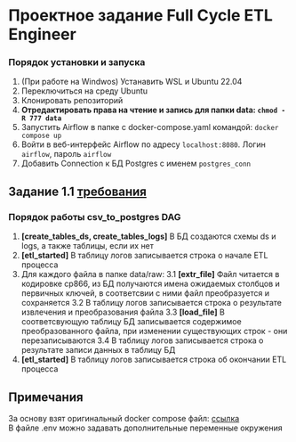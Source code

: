 # Проектное задание Full Cycle ETL Engineer

### Порядок установки и запуска
1. (При работе на Windwos) Устанавить WSL и Ubuntu 22.04
2. Переключиться на среду Ubuntu
3. Клонировать репозиторий
4. **Отредактировать права на чтение и запись для папки data: `chmod -R 777 data`**
5. Запустить Airflow в папке с docker-compose.yaml командой: `docker compose up`
6. Войти в веб-интерфейс Airflow по адресу `localhost:8080`. Логин `airflow`, пароль `airflow`
7. Добавить Connection к БД Postgres с именем `postgres_conn`  

## Задание 1.1 [требования](https://github.com/Evgeny-Larin/csv_to_postgres_ETL/blob/main/project_objectives/objective_1.1.pdf)
### Порядок работы csv_to_postgres DAG
1. **[create_tables_ds, create_tables_logs]** В БД создаются схемы ds и logs, а также таблицы, если их нет  
2. **[etl_started]** В таблицу логов записывается строка о начале ETL процесса
3. Для каждого файла в папке data/raw:
3.1 **[extr_file]** Файл читается в кодировке cp866, из БД получаются имена ожидаемых столбцов и первичных ключей, в соответсвии с ними файл преобразуется и сохраняется
3.2 В таблицу логов записывается строка о результате извлечения и преобразования файла
3.3 **[load_file]** В соответсвующую таблицу БД записывается содержимое преобразованного файла, при изменении существующих строк - они перезаписываются
3.4 В таблицу логов записывается строка о результате записи данных в таблицу БД
4. **[etl_started]** В таблицу логов записывается строка об окончании ETL процесса

## Примечания
За основу взят оригинальный docker compose файл: [ссылка](https://airflow.apache.org/docs/apache-airflow/stable/howto/docker-compose/index.html)  
В файле .env можно задавать дополнительные переменные окружения  
